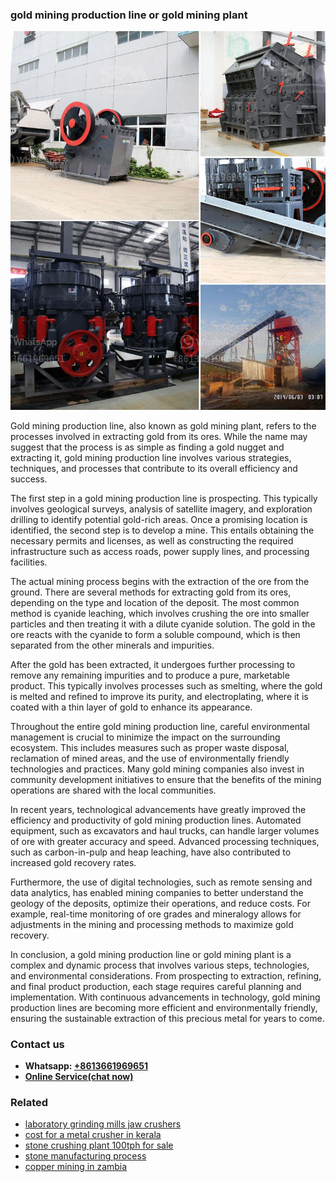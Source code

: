 <h3>gold mining production line or gold mining plant</h3><img src='1704951757.jpg' alt=''><p>Gold mining production line, also known as gold mining plant, refers to the processes involved in extracting gold from its ores. While the name may suggest that the process is as simple as finding a gold nugget and extracting it, gold mining production line involves various strategies, techniques, and processes that contribute to its overall efficiency and success.</p><p>The first step in a gold mining production line is prospecting. This typically involves geological surveys, analysis of satellite imagery, and exploration drilling to identify potential gold-rich areas. Once a promising location is identified, the second step is to develop a mine. This entails obtaining the necessary permits and licenses, as well as constructing the required infrastructure such as access roads, power supply lines, and processing facilities.</p><p>The actual mining process begins with the extraction of the ore from the ground. There are several methods for extracting gold from its ores, depending on the type and location of the deposit. The most common method is cyanide leaching, which involves crushing the ore into smaller particles and then treating it with a dilute cyanide solution. The gold in the ore reacts with the cyanide to form a soluble compound, which is then separated from the other minerals and impurities.</p><p>After the gold has been extracted, it undergoes further processing to remove any remaining impurities and to produce a pure, marketable product. This typically involves processes such as smelting, where the gold is melted and refined to improve its purity, and electroplating, where it is coated with a thin layer of gold to enhance its appearance.</p><p>Throughout the entire gold mining production line, careful environmental management is crucial to minimize the impact on the surrounding ecosystem. This includes measures such as proper waste disposal, reclamation of mined areas, and the use of environmentally friendly technologies and practices. Many gold mining companies also invest in community development initiatives to ensure that the benefits of the mining operations are shared with the local communities.</p><p>In recent years, technological advancements have greatly improved the efficiency and productivity of gold mining production lines. Automated equipment, such as excavators and haul trucks, can handle larger volumes of ore with greater accuracy and speed. Advanced processing techniques, such as carbon-in-pulp and heap leaching, have also contributed to increased gold recovery rates.</p><p>Furthermore, the use of digital technologies, such as remote sensing and data analytics, has enabled mining companies to better understand the geology of the deposits, optimize their operations, and reduce costs. For example, real-time monitoring of ore grades and mineralogy allows for adjustments in the mining and processing methods to maximize gold recovery.</p><p>In conclusion, a gold mining production line or gold mining plant is a complex and dynamic process that involves various steps, technologies, and environmental considerations. From prospecting to extraction, refining, and final product production, each stage requires careful planning and implementation. With continuous advancements in technology, gold mining production lines are becoming more efficient and environmentally friendly, ensuring the sustainable extraction of this precious metal for years to come.</p><h3>Contact us</h3><ul><li><strong>Whatsapp:&nbsp;<a href="https://wa.me/8613661969651">+8613661969651</a></strong></li><li><a href="https://swt.shibang-china.com/?git&amp;zhl&amp;gold mining production line or gold mining plant"><strong>Online Service(chat now)</strong></a></li></ul><h3>Related</h3><ul><li><a href='laboratory grinding mills jaw crushers.md'>laboratory grinding mills jaw crushers</a></li><li><a href='cost for a metal crusher in kerala.md'>cost for a metal crusher in kerala</a></li><li><a href='stone crushing plant 100tph for sale.md'>stone crushing plant 100tph for sale</a></li><li><a href='stone manufacturing process.md'>stone manufacturing process</a></li><li><a href='copper mining in zambia.md'>copper mining in zambia</a></li></ul>